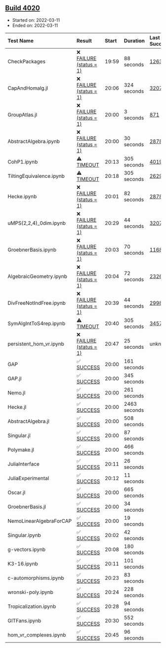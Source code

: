 ## [Build 4020](https://oscarci.mathematik.uni-kl.de/job/oscar-stable/4020/)

* Started on: 2022-03-11
* Ended on: 2022-03-11

| Test Name    | Result | Start | Duration | Last Success | First Failure |
|:-------------|:-------|:------|:---------|:-------------|:--------------|
| CheckPackages | ❌ [FAILURE (status = 1)](https://oscarci.mathematik.uni-kl.de/job/oscar-stable/4020/artifact/logs/build-4020/CheckPackages.log) | 19:59 | 88 seconds | [1263](https://oscarci.mathematik.uni-kl.de/job/oscar-stable/1263/) | [1264](https://oscarci.mathematik.uni-kl.de/job/oscar-stable/1264/) |
| CapAndHomalg.jl | ❌ [FAILURE (status = 1)](https://oscarci.mathematik.uni-kl.de/job/oscar-stable/4020/artifact/logs/build-4020/CapAndHomalg.jl.log) | 20:06 | 324 seconds | [3207](https://oscarci.mathematik.uni-kl.de/job/oscar-stable/3207/) | [3208](https://oscarci.mathematik.uni-kl.de/job/oscar-stable/3208/) |
| GroupAtlas.jl | ❌ [FAILURE (status = 1)](https://oscarci.mathematik.uni-kl.de/job/oscar-stable/4020/artifact/logs/build-4020/GroupAtlas.jl.log) | 20:00 | 3 seconds | [871](https://oscarci.mathematik.uni-kl.de/job/oscar-stable/871/) | [872](https://oscarci.mathematik.uni-kl.de/job/oscar-stable/872/) |
| AbstractAlgebra.ipynb | ❌ [FAILURE (status = 1)](https://oscarci.mathematik.uni-kl.de/job/oscar-stable/4020/artifact/logs/build-4020/AbstractAlgebra.ipynb.log) | 20:00 | 30 seconds | [2878](https://oscarci.mathematik.uni-kl.de/job/oscar-stable/2878/) | [2879](https://oscarci.mathematik.uni-kl.de/job/oscar-stable/2879/) |
| CohP1.ipynb | ⚠ [TIMEOUT](https://oscarci.mathematik.uni-kl.de/job/oscar-stable/4020/artifact/logs/build-4020/CohP1.ipynb.log) | 20:13 | 305 seconds | [4019](https://oscarci.mathematik.uni-kl.de/job/oscar-stable/4019/) | [4020](https://oscarci.mathematik.uni-kl.de/job/oscar-stable/4020/) |
| TiltingEquivalence.ipynb | ⚠ [TIMEOUT](https://oscarci.mathematik.uni-kl.de/job/oscar-stable/4020/artifact/logs/build-4020/TiltingEquivalence.ipynb.log) | 20:18 | 305 seconds | [2629](https://oscarci.mathematik.uni-kl.de/job/oscar-stable/2629/) | [2630](https://oscarci.mathematik.uni-kl.de/job/oscar-stable/2630/) |
| Hecke.ipynb | ❌ [FAILURE (status = 1)](https://oscarci.mathematik.uni-kl.de/job/oscar-stable/4020/artifact/logs/build-4020/Hecke.ipynb.log) | 20:01 | 82 seconds | [2878](https://oscarci.mathematik.uni-kl.de/job/oscar-stable/2878/) | [2879](https://oscarci.mathematik.uni-kl.de/job/oscar-stable/2879/) |
| uMPS(2,2,4)_0dim.ipynb | ❌ [FAILURE (status = 1)](https://oscarci.mathematik.uni-kl.de/job/oscar-stable/4020/artifact/logs/build-4020/uMPS-2-2-4-_0dim.ipynb.log) | 20:29 | 44 seconds | [3207](https://oscarci.mathematik.uni-kl.de/job/oscar-stable/3207/) | [3208](https://oscarci.mathematik.uni-kl.de/job/oscar-stable/3208/) |
| GroebnerBasis.ipynb | ❌ [FAILURE (status = 1)](https://oscarci.mathematik.uni-kl.de/job/oscar-stable/4020/artifact/logs/build-4020/GroebnerBasis.ipynb.log) | 20:03 | 70 seconds | [1168](https://oscarci.mathematik.uni-kl.de/job/oscar-stable/1168/) | [1169](https://oscarci.mathematik.uni-kl.de/job/oscar-stable/1169/) |
| AlgebraicGeometry.ipynb | ❌ [FAILURE (status = 1)](https://oscarci.mathematik.uni-kl.de/job/oscar-stable/4020/artifact/logs/build-4020/AlgebraicGeometry.ipynb.log) | 20:04 | 72 seconds | [2326](https://oscarci.mathematik.uni-kl.de/job/oscar-stable/2326/) | [2327](https://oscarci.mathematik.uni-kl.de/job/oscar-stable/2327/) |
| DivFreeNotIndFree.ipynb | ❌ [FAILURE (status = 1)](https://oscarci.mathematik.uni-kl.de/job/oscar-stable/4020/artifact/logs/build-4020/DivFreeNotIndFree.ipynb.log) | 20:39 | 44 seconds | [2998](https://oscarci.mathematik.uni-kl.de/job/oscar-stable/2998/) | [2999](https://oscarci.mathematik.uni-kl.de/job/oscar-stable/2999/) |
| SymAlgIntToS4rep.ipynb | ⚠ [TIMEOUT](https://oscarci.mathematik.uni-kl.de/job/oscar-stable/4020/artifact/logs/build-4020/SymAlgIntToS4rep.ipynb.log) | 20:40 | 305 seconds | [3457](https://oscarci.mathematik.uni-kl.de/job/oscar-stable/3457/) | [3458](https://oscarci.mathematik.uni-kl.de/job/oscar-stable/3458/) |
| persistent_hom_vr.ipynb | ❌ [FAILURE (status = 1)](https://oscarci.mathematik.uni-kl.de/job/oscar-stable/4020/artifact/logs/build-4020/persistent_hom_vr.ipynb.log) | 20:47 | 25 seconds | unknown | unknown |
| GAP | ✅ [SUCCESS](https://oscarci.mathematik.uni-kl.de/job/oscar-stable/4020/artifact/logs/build-4020/GAP.log) | 20:00 | 161 seconds |  |  |
| GAP.jl | ✅ [SUCCESS](https://oscarci.mathematik.uni-kl.de/job/oscar-stable/4020/artifact/logs/build-4020/GAP.jl.log) | 20:00 | 345 seconds |  |  |
| Nemo.jl | ✅ [SUCCESS](https://oscarci.mathematik.uni-kl.de/job/oscar-stable/4020/artifact/logs/build-4020/Nemo.jl.log) | 20:00 | 261 seconds |  |  |
| Hecke.jl | ✅ [SUCCESS](https://oscarci.mathematik.uni-kl.de/job/oscar-stable/4020/artifact/logs/build-4020/Hecke.jl.log) | 20:00 | 2463 seconds |  |  |
| AbstractAlgebra.jl | ✅ [SUCCESS](https://oscarci.mathematik.uni-kl.de/job/oscar-stable/4020/artifact/logs/build-4020/AbstractAlgebra.jl.log) | 20:00 | 508 seconds |  |  |
| Singular.jl | ✅ [SUCCESS](https://oscarci.mathematik.uni-kl.de/job/oscar-stable/4020/artifact/logs/build-4020/Singular.jl.log) | 20:00 | 87 seconds |  |  |
| Polymake.jl | ✅ [SUCCESS](https://oscarci.mathematik.uni-kl.de/job/oscar-stable/4020/artifact/logs/build-4020/Polymake.jl.log) | 20:00 | 466 seconds |  |  |
| JuliaInterface | ✅ [SUCCESS](https://oscarci.mathematik.uni-kl.de/job/oscar-stable/4020/artifact/logs/build-4020/JuliaInterface.log) | 20:11 | 26 seconds |  |  |
| JuliaExperimental | ✅ [SUCCESS](https://oscarci.mathematik.uni-kl.de/job/oscar-stable/4020/artifact/logs/build-4020/JuliaExperimental.log) | 20:12 | 11 seconds |  |  |
| Oscar.jl | ✅ [SUCCESS](https://oscarci.mathematik.uni-kl.de/job/oscar-stable/4020/artifact/logs/build-4020/Oscar.jl.log) | 20:00 | 665 seconds |  |  |
| GroebnerBasis.jl | ✅ [SUCCESS](https://oscarci.mathematik.uni-kl.de/job/oscar-stable/4020/artifact/logs/build-4020/GroebnerBasis.jl.log) | 20:00 | 34 seconds |  |  |
| NemoLinearAlgebraForCAP | ✅ [SUCCESS](https://oscarci.mathematik.uni-kl.de/job/oscar-stable/4020/artifact/logs/build-4020/NemoLinearAlgebraForCAP.log) | 20:00 | 19 seconds |  |  |
| Singular.ipynb | ✅ [SUCCESS](https://oscarci.mathematik.uni-kl.de/job/oscar-stable/4020/artifact/logs/build-4020/Singular.ipynb.log) | 20:02 | 42 seconds |  |  |
| g-vectors.ipynb | ✅ [SUCCESS](https://oscarci.mathematik.uni-kl.de/job/oscar-stable/4020/artifact/logs/build-4020/g-vectors.ipynb.log) | 20:08 | 180 seconds |  |  |
| K3-16.ipynb | ✅ [SUCCESS](https://oscarci.mathematik.uni-kl.de/job/oscar-stable/4020/artifact/logs/build-4020/K3-16.ipynb.log) | 20:11 | 101 seconds |  |  |
| c-automorphisms.ipynb | ✅ [SUCCESS](https://oscarci.mathematik.uni-kl.de/job/oscar-stable/4020/artifact/logs/build-4020/c-automorphisms.ipynb.log) | 20:23 | 83 seconds |  |  |
| wronski-poly.ipynb | ✅ [SUCCESS](https://oscarci.mathematik.uni-kl.de/job/oscar-stable/4020/artifact/logs/build-4020/wronski-poly.ipynb.log) | 20:24 | 228 seconds |  |  |
| Tropicalization.ipynb | ✅ [SUCCESS](https://oscarci.mathematik.uni-kl.de/job/oscar-stable/4020/artifact/logs/build-4020/Tropicalization.ipynb.log) | 20:28 | 94 seconds |  |  |
| GITFans.ipynb | ✅ [SUCCESS](https://oscarci.mathematik.uni-kl.de/job/oscar-stable/4020/artifact/logs/build-4020/GITFans.ipynb.log) | 20:30 | 552 seconds |  |  |
| hom_vr_complexes.ipynb | ✅ [SUCCESS](https://oscarci.mathematik.uni-kl.de/job/oscar-stable/4020/artifact/logs/build-4020/hom_vr_complexes.ipynb.log) | 20:45 | 96 seconds |  |  |
